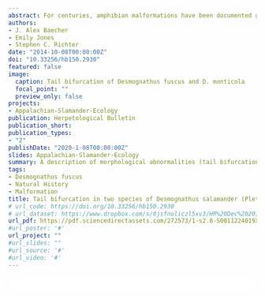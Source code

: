 ```yaml
---
abstract: For centuries, amphibian malformations have been documented globally and in veritable detail, particularly in anurans. Although, rarely have malformations been documented in caudates, primarily manifesting as post-larval tail malformations (i.e. bifurcation and duplication). Furthermore, among the caudate families in which malformations have been reported, the Plethodontidae - the largest caudate family - has been apparently underrepresented, with only three of the > 470 species documented to exhibit malformations. Previously, tail bifurcation within the genus Desmognathus (Plethodontidae) has only been reported in D. fuscus (Rafinesque, 1820). We report here tail bifurcation in natural populations of D. ochrophaeus (Cope 1859) and D. monticola (Dunn 1916). To our knowledge, these observations represent the first reports of tail bifurcation in either species.
authors:
- J. Alex Baecher
- Emily Jones
- Stephen C. Richter
date: "2014-10-08T00:00:00Z"
doi: "10.33256/hb150.2930"
featured: false
image:
  caption: Tail bifurcation of Desmognathus fuscus and D. monticola
  focal_point: ""
  preview_only: false
projects:
- Appalachian-Slamander-Ecology
publication: Herpetological Bulletin
publication_short:
publication_types:
- "2"
publishDate: "2020-1-08T00:00:00Z"
slides: Appalachian-Slamander-Ecology
summary: A description of morphological abnormalities (tail bifurcation) in Plethodontid salamanders. 
tags:
- Desmognathus fuscus
- Natural History
- Malformation 
title: Tail bifurcation in two species of Desmognathus salamander (Plethodontidae) in southeastern Kentucky, USA
# url_code: https://doi.org/10.33256/hb150.2930
# url_dataset: https://www.dropbox.com/s/0jsfnoliczl5xv3/HR%20Dec%202014%20ebook.pdf?dl=1
url_pdf: https://pdf.sciencedirectassets.com/272573/1-s2.0-S0011224019X0005X/1-s2.0-S0011224019300288/main.pdf?X-Amz-Security-Token=IQoJb3JpZ2luX2VjEGsaCXVzLWVhc3QtMSJIMEYCIQC5AZ9ny2NjYD2UFQBeR5NSG11KwUxwXcoHxG85cEvBZAIhAKihP%2FwfVU%2FyXc27sR3vV5nDTf9ZlyWGSMvyF3tu%2Fdz%2BKoMECJT%2F%2F%2F%2F%2F%2F%2F%2F%2F%2FwEQBBoMMDU5MDAzNTQ2ODY1IgyqNWZ5A%2B3em9IZBAoq1wP8Dyzp9HJUI0L0P63qazE%2FgHquWAlFH53OqtbzMucexrI1CZUFVpEKxFdsu%2FI9Lntf8hy1Jw6DzRc59gjSXpxm5wBUqj3Ccq7wRqzVWf9ojR9P17o4UuOp9zsDA5YLQS73rzv746k4uBBhY3fHKDYwmtVAIM6lIou9TJSVS0WCpDL3ntMBG1xFwR6M18mZ%2BqxZjoOu6630WuIF4VedmlZSY%2FLulp4ydYZ7iDye52vIF9UT3eLVTIkEs7TI1Jjb9BVNrYJssHO05ZTHvyffYALxyaWINqt9uDNkeVf2g8xIvMNo1OqebQaRtAxOqKaXh4rSonZ1vdMDcJRAlixmfzIXbFwcmGymjPEu%2FZ6DS787Oe5OOC8ZCmzJkkadBa9sGLUIl5nPw4J26Ibf9dcHYzdDJZ08Kbyyk%2FQ2O0%2BwD9KlVKiju4ejj8Zvl%2FIVYTxkcZjb%2Be1HCFnrrcLQoZ7sTgPw9hS3hPjmucyXDzw9sg04%2Bv0ORWynlFy0TGXdFqR3el83rajNeNQwWS9kcHIyeyKvpII5Y4AVOlzDBT%2BbrwI0Dk1FiGwAfVn7TynOR9MQhIO7jCj%2FSQp4TjAurqUQAozFIIWMm2WFJEG%2BPQtkacBkYXZHTvy28dMwy7L1iAY6pAEt4kCW952u6DV799O%2FUXEUb6BuGNVhoIDf5bPjmX8N7%2BHCjWineFoYQPTCMjxBJK9aJSm9HyI5IkEvDlKvt76cgw95cZshdEfprg%2FrKRkOU9MZaSml6B2EHbJ4tznqYDyjbhW3fXU7kwumKWxFo66fwXwxhf6XVbZhn1qyTHtxIXwxfG9BE%2F1Bbr5ZIoTWLwITSj2K4FkPQjw9GFdf1AVfgDBOWg%3D%3D&X-Amz-Algorithm=AWS4-HMAC-SHA256&X-Amz-Date=20210818T200031Z&X-Amz-SignedHeaders=host&X-Amz-Expires=300&X-Amz-Credential=ASIAQ3PHCVTY76NHFEUL%2F20210818%2Fus-east-1%2Fs3%2Faws4_request&X-Amz-Signature=ae0fbfd36f6318c6ee2be925aebf3ebd3f1de5320c7359685936906538bb300e&hash=a5ece81d5269e0d5c38af1a544643810dc597908ab04743d34d7b9a24a2031fa&host=68042c943591013ac2b2430a89b270f6af2c76d8dfd086a07176afe7c76c2c61&pii=S0011224019300288&tid=spdf-869be3b9-0934-4efe-b98d-51b0478f8d4f&sid=c6fd55af589df445f988bc17d3ce5e3e7926gxrqa&type=client
#url_poster: '#'
url_project: ""
#url_slides: ""
#url_source: '#'
#url_video: '#'
---
```


<html>
  <style>
    section {
        background: white;
        color: black;
        border-radius: 1em;
        padding: 1em;
        left: 50% }
    #inner {
        display: inline-block;
        display: flex;
        align-items: center;
        justify-content: center }
  </style>
  <section>
    <div id="inner">
      <script type='text/javascript' src='https://d1bxh8uas1mnw7.cloudfront.net/assets/embed.js'></script>
        <span style="float:left"; 
          class="__dimensions_badge_embed__" 
          data-doi="10.33256/hb150.2930" 
          data-hide-zero-citations="true" 
          data-legend="always">
        </span>
      <script async src="https://badge.dimensions.ai/badge.js" charset="utf-8"></script>
        <div  style="float:right"; 
          data-link-target="_blank" 
          data-badge-details="right" 
          data-badge-type="medium-donut"
          data-doi="10.33256/hb150.2930"   
          data-condensed="true" 
          data-hide-no-mentions="true" 
          class="altmetric-embed">
        </div>
</section>
